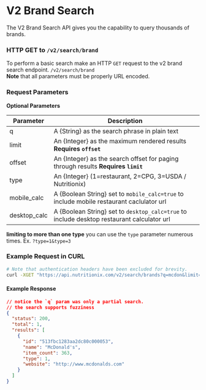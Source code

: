 V2 Brand Search
===============

The V2 Brand Search API gives you the capability to query thousands of brands.

### HTTP GET to `/v2/search/brand`

To perform a basic search make an HTTP `GET` request to the v2 brand search endpoint. `/v2/search/brand`<br>
**Note** that all parameters must be properly URL encoded.

### Request Parameters

**Optional Parameters**

| Parameter       | Description                          |
|-----------------|--------------------------------------|
| q               | A {String} as the search phrase in plain text |
| limit           | An {Integer} as the maximum rendered results  **Requires `offset`** |
| offset          | An {Integer} as the search offset for paging through results **Requires `limit`** |
| type            | An {Integer} (1=restaurant, 2=CPG, 3=USDA / Nutritionix) |
| mobile_calc     | A {Boolean String} set to `mobile_calc=true` to include mobile restaurant caclulator url |
| desktop_calc    | A {Boolean String} set to `desktop_calc=true` to include desktop restaurant calculator url |

**limiting to more than one type** you can use the `type` parameter numerous times. Ex. `?type=1&type=3`

### Example Request in CURL

```sh
# Note that authentication headers have been excluded for brevity.
curl -XGET "https://api.nutritionix.com/v2/search/brands?q=mcdon&limit=1&offset=0&type=1"
```

#### Example Response
```json
// notice the `q` param was only a partial search.
// the search supports fuzziness
{
  "status": 200,
  "total": 1,
  "results": [
    {
      "id": "513fbc1283aa2dc80c000053",
      "name": "McDonald's",
      "item_count": 363,
      "type": 1,
      "website": "http://www.mcdonalds.com"
    }
  ]
}
```